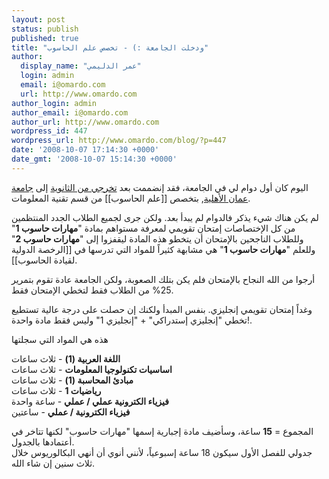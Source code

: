 ```yaml
---
layout: post
status: publish
published: true
title: "ودخلت الجامعة :) - تخصص علم الحاسوب"
author:
  display_name: "عمر الدليمي"
  login: admin
  email: i@omardo.com
  url: http://www.omardo.com
author_login: admin
author_email: i@omardo.com
author_url: http://www.omardo.com
wordpress_id: 447
wordpress_url: http://www.omardo.com/blog/?p=447
date: '2008-10-07 17:14:30 +0000'
date_gmt: '2008-10-07 15:14:30 +0000'
---
```

<p>اليوم كان أول دوام لي في الجامعة، فقد إنضممت بعد <a href="www.omardo.com/blog/archives/81">تخرجي من الثانوية</a> إلى <a href="http://www.ammanu.edu.jo/">جامعة عمان الأهلية</a>, بتخصص [[علم الحاسوب]] من قسم تقنية المعلومات.</p>
<p>لم يكن هناك شيء يذكر فالدوام لم يبدأ بعد. ولكن جرى لجميع الطلاب الجدد المنتظمين من كل الإختصاصات إمتحان تقويمي لمعرفة مستواهم بمادة "<strong>مهارات حاسوب 1</strong>" وللطلاب الناجحين بالإمتحان أن يتخطو هذه المادة ليقفزوا إلى "<strong>مهارات حاسوب 2</strong>" وللعلم "<strong>مهارات حاسوب 1</strong>" هي مشابهة كثيراً للمواد التي تدرسها في [[الرخصة الدولية لقيادة الحاسوب]].<!--more--></p>
<p>أرجوا من الله النجاح بالإمتحان فلم يكن بتلك الصعوبة، ولكن الجامعة عادة تقوم بتمرير 25% من الطلاب فقط لتخطي الإمتحان فقط.</p>
<p>وغداً إمتحان تقويمي إنجليزي. بنفس المبدأ ولكنك إن حصلت على درجة عالية تستطيع تخطي "إنجليزي إستدراكي" + "إنجليزي 1" وليس فقط مادة واحدة!.</p>
<p>هذه هي المواد التي سجلتها</p>
<p><strong>اللغة العربية (1)</strong> - ثلاث ساعات<br />
<strong>اساسيات تكنولوجيا المعلومات</strong> - ثلاث ساعات<br />
<strong>مبادئ المحاسبة (1)</strong> - ثلاث ساعات<br />
<strong>رياضيات 1</strong> - ثلاث ساعات<br />
<strong>فيزياء الكترونية عملي / عملي</strong> - ساعة واحدة<br />
<strong>فيزياء الكترونية / عملي</strong> - ساعتين</p>
<p>المجموع = <strong>15</strong> ساعة، وسأضيف مادة إجبارية إسمها "مهارات حاسوب" لكنها تتاخر في أعتمادها بالجدول.<br />
جدولي للفصل الأول سيكون 18 ساعة إسبوعياً، لأنني أنوي أن أنهي البكالوريوس خلال ثلاث سنين إن شاء الله.</p>
